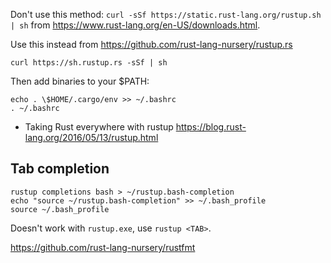 Don't use this method: `curl -sSf https://static.rust-lang.org/rustup.sh | sh` from https://www.rust-lang.org/en-US/downloads.html.

Use this instead from https://github.com/rust-lang-nursery/rustup.rs

`curl https://sh.rustup.rs -sSf | sh`

Then add binaries to your $PATH:

```
echo . \$HOME/.cargo/env >> ~/.bashrc
. ~/.bashrc
```

- Taking Rust everywhere with rustup https://blog.rust-lang.org/2016/05/13/rustup.html

## Tab completion

```
rustup completions bash > ~/rustup.bash-completion
echo "source ~/rustup.bash-completion" >> ~/.bash_profile
source ~/.bash_profile
```

Doesn't work with `rustup.exe`, use `rustup <TAB>`.

https://github.com/rust-lang-nursery/rustfmt
